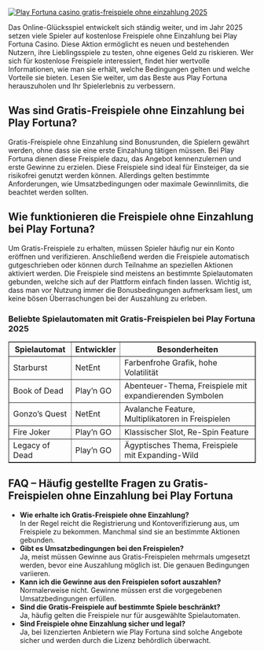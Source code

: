 [![Play Fortuna casino gratis-freispiele ohne einzahlung 2025](https://123-caf.pages.dev/gitsignup.png)](https://vrmoo.ru/Bt82HjjY)

<p>Das Online-Glücksspiel entwickelt sich ständig weiter, und im Jahr 2025 setzen viele Spieler auf kostenlose Freispiele ohne Einzahlung bei Play Fortuna Casino. Diese Aktion ermöglicht es neuen und bestehenden Nutzern, ihre Lieblingsspiele zu testen, ohne eigenes Geld zu riskieren. Wer sich für kostenlose Freispiele interessiert, findet hier wertvolle Informationen, wie man sie erhält, welche Bedingungen gelten und welche Vorteile sie bieten. Lesen Sie weiter, um das Beste aus Play Fortuna herauszuholen und Ihr Spielerlebnis zu verbessern.</p>  <h2>Was sind Gratis-Freispiele ohne Einzahlung bei Play Fortuna?</h2> <p>Gratis-Freispiele ohne Einzahlung sind Bonusrunden, die Spielern gewährt werden, ohne dass sie eine erste Einzahlung tätigen müssen. Bei Play Fortuna dienen diese Freispiele dazu, das Angebot kennenzulernen und erste Gewinne zu erzielen. Diese Freispiele sind ideal für Einsteiger, da sie risikofrei genutzt werden können. Allerdings gelten bestimmte Anforderungen, wie Umsatzbedingungen oder maximale Gewinnlimits, die beachtet werden sollten.</p>  <h2>Wie funktionieren die Freispiele ohne Einzahlung bei Play Fortuna?</h2> <p>Um Gratis-Freispiele zu erhalten, müssen Spieler häufig nur ein Konto eröffnen und verifizieren. Anschließend werden die Freispiele automatisch gutgeschrieben oder können durch Teilnahme an speziellen Aktionen aktiviert werden. Die Freispiele sind meistens an bestimmte Spielautomaten gebunden, welche sich auf der Plattform einfach finden lassen. Wichtig ist, dass man vor Nutzung immer die Bonusbedingungen aufmerksam liest, um keine bösen Überraschungen bei der Auszahlung zu erleben.</p>  <h3>Beliebte Spielautomaten mit Gratis-Freispielen bei Play Fortuna 2025</h3> <table border="1" cellpadding="5" cellspacing="0">   <thead>     <tr>       <th>Spielautomat</th>       <th>Entwickler</th>       <th>Besonderheiten</th>     </tr>   </thead>   <tbody>     <tr>       <td>Starburst</td>       <td>NetEnt</td>       <td>Farbenfrohe Grafik, hohe Volatilität</td>     </tr>     <tr>       <td>Book of Dead</td>       <td>Play’n GO</td>       <td>Abenteuer-Thema, Freispiele mit expandierenden Symbolen</td>     </tr>     <tr>       <td>Gonzo’s Quest</td>       <td>NetEnt</td>       <td>Avalanche Feature, Multiplikatoren in Freispielen</td>     </tr>     <tr>       <td>Fire Joker</td>       <td>Play’n GO</td>       <td>Klassischer Slot, Re-Spin Feature</td>     </tr>     <tr>       <td>Legacy of Dead</td>       <td>Play’n GO</td>       <td>Ägyptisches Thema, Freispiele mit Expanding-Wild</td>     </tr>   </tbody> </table>  <h2>FAQ – Häufig gestellte Fragen zu Gratis-Freispielen ohne Einzahlung bei Play Fortuna</h2> <ul>   <li><strong>Wie erhalte ich Gratis-Freispiele ohne Einzahlung?</strong><br>In der Regel reicht die Registrierung und Kontoverifizierung aus, um Freispiele zu bekommen. Manchmal sind sie an bestimmte Aktionen gebunden.</li>   <li><strong>Gibt es Umsatzbedingungen bei den Freispielen?</strong><br>Ja, meist müssen Gewinne aus Gratis-Freispielen mehrmals umgesetzt werden, bevor eine Auszahlung möglich ist. Die genauen Bedingungen variieren.</li>   <li><strong>Kann ich die Gewinne aus den Freispielen sofort auszahlen?</strong><br>Normalerweise nicht. Gewinne müssen erst die vorgegebenen Umsatzbedingungen erfüllen.</li>   <li><strong>Sind die Gratis-Freispiele auf bestimmte Spiele beschränkt?</strong><br>Ja, häufig gelten die Freispiele nur für ausgewählte Spielautomaten.</li>   <li><strong>Sind Freispiele ohne Einzahlung sicher und legal?</strong><br>Ja, bei lizenzierten Anbietern wie Play Fortuna sind solche Angebote sicher und werden durch die Lizenz behördlich überwacht.</li> </ul>